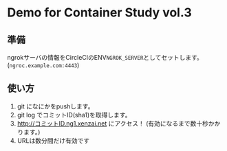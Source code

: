 # Demo for Container Study vol.3


## 準備

ngrokサーバの情報をCircleCIのENV`NGROK_SERVER`としてセットします。(`ngroc.example.com:4443`)

## 使い方

1. git になにかをpushします。
2. git log でコミットID(sha1)を取得します。
3. http://コミットID.ng1.xenzai.net にアクセス！ (有効になるまで数十秒かかります。)
4. URLは数分間だけ有効です

